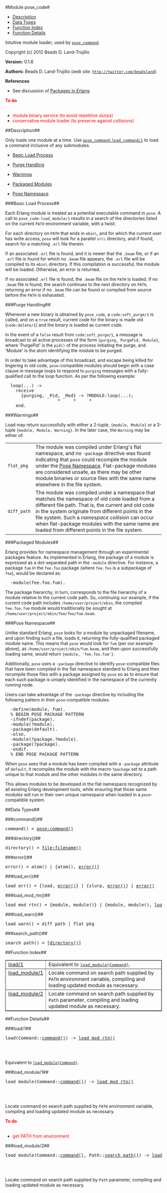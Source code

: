 

#Module pose_code#

* [Description](#description)
* [Data Types](#types)
* [Function Index](#index)
* [Function Details](#functions)


Intuitive module loader, used by [`pose_command`](pose_command.md).

Copyright (c) 2012 Beads D. Land-Trujillo

__Version:__ 0.1.6

__Authors:__ Beads D. Land-Trujillo (_web site:_ [`http://twitter.com/beadsland`](http://twitter.com/beadsland)).

__References__
* See discussion of
[Packages in
Erlang](http://www.erlang.se/publications/packages.md).


__<font color="red">To do</font>__
<br></br>

* <font color="red"> module binary service (to avoid repetitive slurps)</font>
* <font color="red"> conservative module loader (to preserve against collisions)</font>
<a name="description"></a>

##Description##


 Only loads
one module at a time.  Use [`pose_command:load_command/1`](pose_command.md#load_command-1) to
load a command inclusive of any submodules.



* [Basic Load Process](#Basic_Load_Process)

* [Purge Handling](#Purge_Handling)

* [Warnings](#Warnings)

* [Packaged Modules](#Packaged_Modules)

* [Pose Namespace](#Pose_Namespace)





###<a name="Basic_Load_Process">Basic Load Process</a>##




Each Erlang module is treated as a potential executable command in `pose`.
A call to `pose_code:load_module/1` results in a search of the
directories listed on the current `PATH` environment variable, with a
twist:



For each directory on `PATH` that ends in `ebin\`, and for which the
current user has write access, `pose` will look for a parallel `src\`
directory, and if found, search for a matching `.erl` file therein.



If an associated `.erl` file is found, and it is newer that the `.beam`
file, or if an `.erl` file is found for which no `.beam` file appears,
the `.erl` file will be compiled to its `ebin\` directory.  If this
compilation is successful, the module will be loaded.
Otherwise, an error is returned.



If no associated `.erl` file is found, the `.beam` file on the `PATH`
is loaded.  If no `.beam` file is found, the search continues to the
next directory on `PATH`, returning an error if no `.beam` file can be
found or compiled from source before the `PATH` is exhausted.



###<a name="Purge_Handling">Purge Handling</a>##




Whenever a new binary is obtained by `pose_code`, a `code:soft_purge/1`
is called, and on a `true` result, current code for the binary is made
old (`code:delete/1`) and the binary is loaded as current code.



In the event of a `false` result from `code:soft_purge/1`, a message is
broadcast to all active processes of the form
`{purging, PurgePid, Module}`, where 'PurgePid' is the `pid()` of the
process initiating the purge, and 'Module' is the atom identifying the
module to be purged.



In order to take advantage of this broadcast, and escape being killed
for lingering in old code, `pose`-compatible modules should begin with
a case clause in message loops to respond to `purging` messages with a
fully-qualified call to the loop function.  As per the following example:

<pre>
  loop(...) ->
    receive
      {purging, _Pid, _Mod} -> ?MODULE:loop(...);
                    *     *     *
    end.</pre>



###<a name="Warnings">Warnings</a>##




Load may return successfully with either a 2-tuple, `{module, Module}`
or a 3-tuple `{module, Module, Warning}`.  In the later case, the
`Warning` may be either of:



<table>
<tr><td> <code>flat_pkg</code> </td>
<td> The module was compiled under Erlang's flat namespace, and no
<code>-package</code> directive was found indicating that <code>pose</code> could
recompile the module under the <a href="#Pose_Namespace">Pose Namespace</a>.
Flat-package modules are considered unsafe, as there may be
other module binaries or source files with the same name elsewhere
in the file system.</td></tr>
<tr><td> <code>diff_path</code> </td>
<td> The module was compiled under a namespace that matches the namespace
of old code loaded from a different file path.  That is, the current
and old code in the system originate from different points in the
file system.  Such a <i>namespace collision</i> can occur when
flat-package modules with the same name are loaded from different
points in the file system.</td></tr>
</table>





###<a name="Packaged_Modules">Packaged Modules</a>##




Erlang provides for namespace management through an experimental
packages feature.  As implemented in Erlang, the package of a module
is expressed as a dot-separated path in the `-module` directive.
For instance, a package `fum` in the `fee.foo` package (where `fee.foo`
is a subpackage of `fee`), would be declared as:

<pre>
  -module(fee.foo.fum).</pre>



The package hierarchy, in turn, corresponds to the file hierarchy of
a module relative to the current code path.  So, continuing our example,
if the current code path includes `/home/user/project/ebin`, the
compiled `fee.foo.fum` module would traditionally be sought at
`/home/user/project/ebin/fee/foo/fum.beam`.



###<a name="Pose_Namespace">Pose Namespace</a>##




Unlike standard Erlang, `pose` looks for a module by unpackaged filename,
and upon finding such a file, loads it, returning the fully-qualified
packaged module name.  This means that `pose` would look for `fum` (per
our example above), as `/home/user/project/ebin/fum.beam`, and then
upon successfully loading same, would return
`{module, 'fee.foo.fum'}`.



Additionally, `pose` uses a `-package` directive to identify
`pose`-compatible files that have been compiled in the flat namespace
standard to Erlang and then recompile those files with a package
assigned by `pose` so as to ensure that each such package is uniqely
identified in the namespace of the currently running node.



Users can take advantage of the `-package` directive by including the
following pattern in their `pose`-compatible modules.

<pre>
  -define(module, fum).
  % BEGIN POSE PACKAGE PATTERN
  -ifndef(package).
  -module(?module).
  -package(default).
  -else.
  -module(?package.?module).
  -package(?package).
  -endif.
  % END POSE PACKAGE PATTERN</pre>



When `pose` sees that a module has been compiled with a `-package`
attribute of `default`, it recompiles the module with the macro `?package`
set to a path unique to that module and the other modules in the same
directory.

This allows modules to be developed in the flat namespace recognized by
all existing Erlang development tools, while ensuring that those same
modules will run in their own unique namespace when loaded in a
`pose`-compatible system.
<a name="types"></a>

##Data Types##




###<a name="type-command">command()</a>##



<pre>command() = <a href="pose.md#type-command">pose:command()</a></pre>



###<a name="type-directory">directory()</a>##



<pre>directory() = <a href="file.md#type-filename">file:filename()</a></pre>



###<a name="type-error">error()</a>##



<pre>error() = atom() | {atom(), <a href="#type-error">error()</a>}</pre>



###<a name="type-load_err">load_err()</a>##



<pre>load_err() = {load, <a href="#type-error">error()</a>} | {slurp, <a href="#type-error">error()</a>} | <a href="#type-error">error()</a></pre>



###<a name="type-load_mod_rtn">load_mod_rtn()</a>##



<pre>load_mod_rtn() = {module, module()} | {module, module(), <a href="#type-load_warn">load_warn()</a>} | {error, <a href="#type-load_err">load_err()</a>}</pre>



###<a name="type-load_warn">load_warn()</a>##



<pre>load_warn() = diff_path | flat_pkg</pre>



###<a name="type-search_path">search_path()</a>##



<pre>search_path() = [<a href="#type-directory">directory()</a>]</pre>
<a name="index"></a>

##Function Index##


<table width="100%" border="1" cellspacing="0" cellpadding="2" summary="function index"><tr><td valign="top"><a href="#load-1">load/1</a></td><td>Equivalent to <a href="#load_module-1"><tt>load_module(Command)</tt></a>.</td></tr><tr><td valign="top"><a href="#load_module-1">load_module/1</a></td><td>Locate command on search path supplied by <code>PATH</code> environment
variable, compiling and loading updated module as necessary.</td></tr><tr><td valign="top"><a href="#load_module-2">load_module/2</a></td><td>Locate command on search path supplied by <code>Path</code> parameter,
compiling and loading updated module as necessary.</td></tr></table>


<a name="functions"></a>

##Function Details##

<a name="load-1"></a>

###load/1##


<pre>load(Command::<a href="#type-command">command()</a>) -> <a href="#type-load_mod_rtn">load_mod_rtn()</a></pre>
<br></br>


Equivalent to [`load_module(Command)`](#load_module-1).<a name="load_module-1"></a>

###load_module/1##


<pre>load_module(Command::<a href="#type-command">command()</a>) -> <a href="#type-load_mod_rtn">load_mod_rtn()</a></pre>
<br></br>


Locate command on search path supplied by `PATH` environment
variable, compiling and loading updated module as necessary.

__<font color="red">To do</font>__
<br></br>

* <font color="red">get PATH from environment</font>
<a name="load_module-2"></a>

###load_module/2##


<pre>load_module(Command::<a href="#type-command">command()</a>, Path::<a href="#type-search_path">search_path()</a>) -> <a href="#type-load_mod_rtn">load_mod_rtn()</a></pre>
<br></br>


Locate command on search path supplied by `Path` parameter,
compiling and loading updated module as necessary.